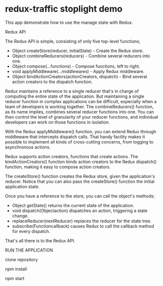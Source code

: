 # redux-traffic stoplight demo

This app demonstrate how to use the manage state with Redux.

Redux API

The Redux API is simple, consisting of only five top-level functions;

- Object createStore(reducer, initialState) - Create the Redux store.
- Object combineReducers(reducers) - Combine several reducers into one.
- Object compose(...functions) - Compose functions, left to right.
- void applyMiddleware(...middlewares) - Apply Redux middleware.
- Object bindActionCreators(actionCreators, dispatch) - Bind several action creators to the dispatch function.

Redux maintains a reference to a single reducer that's in charge of computing the entire state of 
the application. But maintaining a single reducer function in complex applications can be difficult, 
especially when a team of developers is working together. The combineReducers() function, as its name implies, 
combines several reducer functions into one. You can then control the level of granularity of your 
reducer functions, and individual developers can work on those functions in isolation.

With the Redux applyMiddleware() function, you can extend Redux through middleware that intercepts dispatch calls. 
That handy facility makes it possible to implement all kinds of cross-cutting concerns, 
from logging to asynchronous actions.

Redux supports action creators, functions that create actions. The bindActionCreators() function binds action 
creators to the Redux dispatch() function, making it easy to compose action creators.

The createStore() function creates the Redux store, given the application's reducer. 
Notice that you can also pass the createStore() function the initial application state. 

Once you have a reference to the store, you can call the object's methods:
- Object getState() returns the current state of the application.
- void dispatch(Objectaction) dispatches an action, triggering a state change.
- replaceReducer(nextReducer) replaces the reducer for the state tree.
- subscribe(Functioncallback) causes Redux to call the callback method for every dispatch.

That's all there is to the Redux API.

RUN THE APPLICATION

clone repository

npm install

npm start